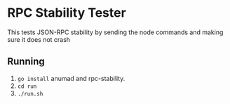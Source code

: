 # RPC Stability Tester
This tests JSON-RPC stability by sending the node commands and making sure it does not crash

## Running
 1. `go install` anumad and rpc-stability.
 2. `cd run`
 3. `./run.sh`


